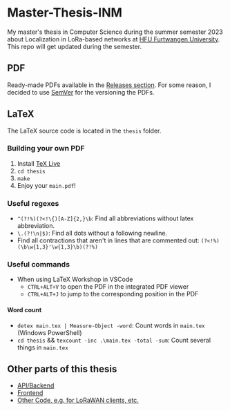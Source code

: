 # Master-Thesis-INM

My master's thesis in Computer Science during the summer semester 2023 about Localization in LoRa-based networks at [HFU Furtwangen University](https://www.hs-furtwangen.de/).
This repo will get updated during the semester.

## PDF

Ready-made PDFs available in the [Releases section](https://github.com/Bassadin/Master-Thesis-INM/releases).
For some reason, I decided to use [SemVer](https://semver.org/) for the versioning the PDFs.

## LaTeX

The LaTeX source code is located in the `thesis` folder.

### Building your own PDF

1. Install [TeX Live](https://www.tug.org/texlive/)
2. `cd thesis`
3. `make`
4. Enjoy your `main.pdf`!

### Useful regexes

- `^(?!%)(?<!\{)[A-Z]{2,}\b`: Find all abbreviations without latex abbreviation.
- `\.(?!\n|$)`: Find all dots without a following newline.
- Find all contractions that aren't in lines that are commented out: `(?<!%)(\b\w{1,3}'\w{1,3}\b)(?!%)`

### Useful commands

- When using LaTeX Workshop in VSCode
  - `CTRL+ALT+V` to open the PDF in the integrated PDF viewer
  - `CTRL+ALT+J` to jump to the corresponding position in the PDF

#### Word count

- `detex main.tex | Measure-Object -word`: Count words in `main.tex` (Windows PowerShell)
- `cd thesis` && `texcount -inc .\main.tex -total -sum`: Count several things in `main.tex`

## Other parts of this thesis

- [API/Backend](https://github.com/Bassadin/ttn-locator-backend)
- [Frontend](https://github.com/Bassadin/ttn-locator-frontend)
- [Other Code, e.g. for LoRaWAN clients, etc.](https://github.com/Bassadin/Master-Thesis-INM-Clients-Code)
